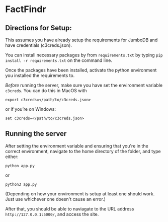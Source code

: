 # FactFindr

## Directions for Setup:

This assumes you have already setup the requirements for JumboDB
and have credentials (c3creds.json).

You can install necessary packages by from `requirements.txt` by typing ```pip install -r requirements.txt```
on the command line.
 
Once the packages have been installed, activate the python environment you installed the requirements to. 

_Before_ running the server, make sure you have set the environment
variable `c3creds`. You can do this in MacOS with 
```
export c3creds=</path/to/c3creds.json>
```
or if you’re on Windows:
```
set c3creds=</path/to/c3creds.json>
```

## Running the server

After setting the environment variable and ensuring that you're
in the correct environment, navigate to the home directory of
the folder, and type either:
```
python app.py
```
or 
```
python3 app.py
```
(Depending on how your environment is setup at least one should
work. Just use whichever one doesn't cause an error.)

After that, you should be able to naviagate to the URL address
`http://127.0.0.1:5000/`, and access the site.
    